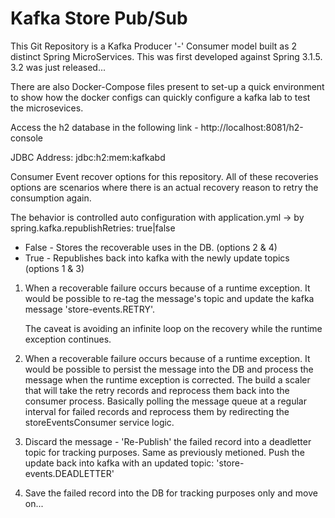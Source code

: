 # Kafka Store Pub/Sub

This Git Repository is a Kafka Producer '-' Consumer model built as 2 distinct Spring MicroServices. This was first developed against Spring 3.1.5. 3.2 was just released...

There are also Docker-Compose files present to set-up a quick environment to show how the docker configs can quickly configure a kafka lab to test the microsevices.

Access the h2 database in the following link - http://localhost:8081/h2-console

JDBC Address: jdbc:h2:mem:kafkabd

Consumer Event recover options for this repository. All of these recoveries options are scenarios where there
is an actual recovery reason to retry the consumption again.

The behavior is controlled auto configuration with application.yml -> by spring.kafka.republishRetries: true|false

   - False - Stores the recoverable uses in the DB. (options 2 & 4)
   - True - Republishes back into kafka with the newly update topics (options 1 & 3)

1) When a recoverable failure occurs because of a runtime exception. It would be possible to re-tag the message's topic and update the kafka message 'store-events.RETRY'.

   The caveat is avoiding an infinite loop on the recovery while the runtime exception continues.

1) When a recoverable failure occurs because of a runtime exception. It would be possible to persist the message into the DB and process the message when the runtime exception is corrected. The build a scaler that will take the retry records and reprocess them back into the consumer process. Basically polling the message queue at a regular interval for failed records and reprocess them by redirecting the storeEventsConsumer service logic.

1) Discard the message - 'Re-Publish' the failed record into a deadletter topic for tracking purposes. Same as previously metioned. Push the update back into kafka with an updated topic: 'store-events.DEADLETTER'

1) Save the failed record into the DB for tracking purposes only and move on...
